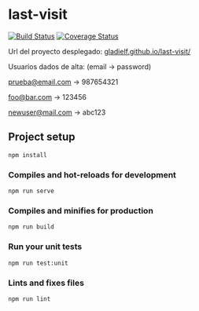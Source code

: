 # last-visit

[![Build Status](https://travis-ci.com/gladielf/last-visit.svg?branch=master)](https://travis-ci.com/gladielf/last-visit)
[![Coverage Status](https://coveralls.io/repos/github/gladielf/last-visit/badge.svg?branch=master)](https://coveralls.io/github/gladielf/last-visit?branch=master)

Url del proyecto desplegado: [gladielf.github.io/last-visit/](https://gladielf.github.io/last-visit/)

Usuarios dados de alta: (email -> password)

prueba@email.com -> 987654321

foo@bar.com -> 123456

newuser@mail.com -> abc123

## Project setup
```
npm install
```

### Compiles and hot-reloads for development
```
npm run serve
```

### Compiles and minifies for production
```
npm run build
```

### Run your unit tests
```
npm run test:unit
```

### Lints and fixes files
```
npm run lint
```

